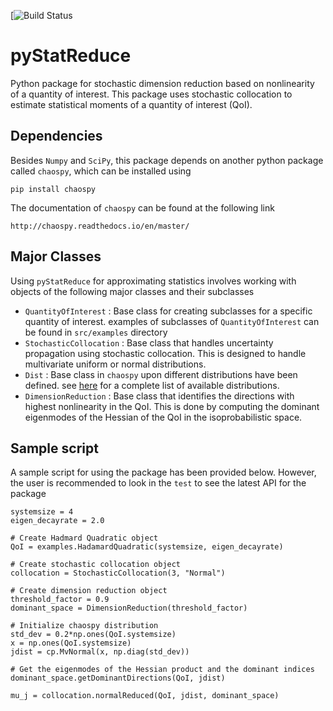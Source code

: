 [![Build Status](https://travis-ci.com/OptimalDesignLab/pyStatReduce.svg?token=JPqRTsysF2SsyyyaMr8K&branch=master)

# pyStatReduce

Python package for stochastic dimension reduction based on nonlinearity of a
quantity of interest. This package uses stochastic collocation to estimate
statistical moments of a quantity of interest (QoI).

## Dependencies
Besides `Numpy` and `SciPy`, this package depends on another python package
called `chaospy`, which can be installed using

```
pip install chaospy
```

The documentation of `chaospy` can be found at the following link
```
http://chaospy.readthedocs.io/en/master/
```

## Major Classes

Using `pyStatReduce` for approximating statistics involves working with objects
of the following major classes and their subclasses

* `QuantityOfInterest` : Base class for creating subclasses for a specific
  quantity of interest. examples of subclasses of `QuantityOfInterest` can be
  found in `src/examples` directory
* `StochasticCollocation` : Base class that handles uncertainty propagation
  using stochastic collocation. This is designed to handle multivariate uniform
  or normal distributions.
* `Dist` : Base class in `chaospy` upon different distributions have been defined.
  see [here](http://chaospy.readthedocs.io/en/master/distributions.html) for a
  complete list of available distributions.
* `DimensionReduction` : Base class that identifies the directions with highest
  nonlinearity in the QoI. This is done by computing the dominant eigenmodes of
  the Hessian of the QoI in the isoprobabilistic space.

## Sample script

A sample script for using the package has been provided below. However, the user
is recommended to look in the `test` to see the latest API for the package

```
systemsize = 4
eigen_decayrate = 2.0

# Create Hadmard Quadratic object
QoI = examples.HadamardQuadratic(systemsize, eigen_decayrate)

# Create stochastic collocation object
collocation = StochasticCollocation(3, "Normal")

# Create dimension reduction object
threshold_factor = 0.9
dominant_space = DimensionReduction(threshold_factor)

# Initialize chaospy distribution
std_dev = 0.2*np.ones(QoI.systemsize)
x = np.ones(QoI.systemsize)
jdist = cp.MvNormal(x, np.diag(std_dev))

# Get the eigenmodes of the Hessian product and the dominant indices
dominant_space.getDominantDirections(QoI, jdist)

mu_j = collocation.normalReduced(QoI, jdist, dominant_space)
```
